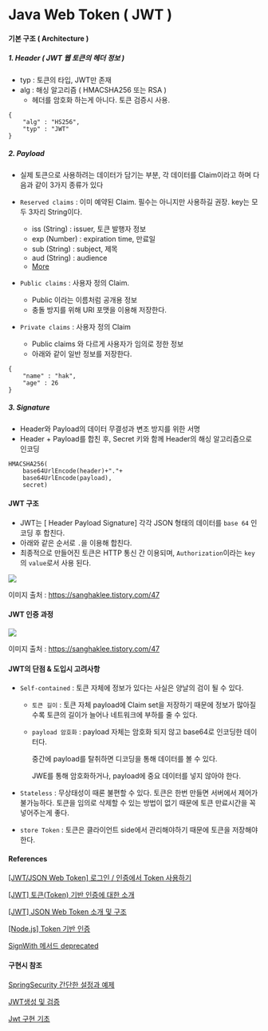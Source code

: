 # Java Web Token ( JWT )

#### 기본 구조 ( Architecture )

##### 1. Header ( JWT 웹 토큰의 헤더 정보 )

- typ : 토큰의 타입, JWT만 존재
- alg : 해싱 알고리즘 ( HMACSHA256 또는 RSA )
  - 헤더를 암호화 하는게 아니다. 토큰 검증시 사용.

```
{
	"alg" : "HS256",
	"typ" : "JWT"
}
```

##### 2. Payload

- 실제 토큰으로 사용하려는 데이터가 담기는 부분, 각 데이터를 Claim이라고 하며 다음과 같이 3가지 종류가 있다
- `Reserved claims` : 이미 예약된 Claim. 필수는 아니지만 사용하길 권장. key는 모두 3자리 String이다.
  - iss (String) : issuer, 토큰 발행자 정보
  - exp (Number) : expiration time, 만료일
  - sub (String) : subject, 제목
  - aud (String) : audience
  - [More](https://tools.ietf.org/html/draft-jones-json-web-token-07#section-4.1)

- `Public claims` : 사용자 정의 Claim.
  - Public 이라는 이름처럼 공개용 정보
  - 충돌 방지를 위해 URI 포맷을 이용해 저장한다.
- `Private claims` : 사용자 정의 Claim
  - Public claims 와 다르게 사용자가 임의로 정한 정보
  - 아래와 같이 일반 정보를 저장한다.

```
{
	"name" : "hak",
	"age" : 26
}
```

##### 3. Signature

- Header와 Payload의 데이터 무결성과 변조 방지를 위한 서명 
- Header + Payload를 합친 후, Secret 키와 함께 Header의 해싱 알고리즘으로 인코딩

```
HMACSHA256(
	base64UrlEncode(header)+"."+
	base64UrlEncode(payload),
	secret)
```



#### JWT 구조

- JWT는 [ Header Payload Signature] 각각 JSON 형태의 데이터를 `base 64` 인코딩 후 합친다.
- 아래와 같은 순서로 `.`을 이용해 합친다.
- 최종적으로 만들어진 토큰은 HTTP 통신 간 이용되며, `Authorization`이라는 `key`의 `value`로서 사용 된다.

![](../document_img/JWT-Architecturepng.png)

이미지 출처 : https://sanghaklee.tistory.com/47

#### JWT 인증 과정

![](../document_img/JWT-process.png)

이미지 출처 : https://sanghaklee.tistory.com/47



#### JWT의 단점 & 도입시 고려사항

- `Self-contained` :  토큰 자체에 정보가 있다는 사실은 양날의 검이 될 수 있다.

  - `토큰 길이` : 토큰 자체 payload에 Claim set을 저장하기 때문에 정보가 많아질수록 토큰의 길이가 늘어나 네트워크에 부하를 줄 수 있다.

  - `payload 암호화` : payload 자체는 암호화 되지 않고 base64로 인코딩한 데이터다.

    중간에 payload를 탈취하면 디코딩을 통해 데이터를 볼 수 있다.

    JWE를 통해 암호화하거나, payload에 중요 데이터를 넣지 않아야 한다.

- `Stateless` : 무상태성이 때론 불편할 수 있다. 토큰은 한번 만들면 서버에서 제어가 불가능하다. 
  토큰을 임의로 삭제할 수 있는 방법이 없기 때문에 토큰 만료시간을 꼭 넣어주는게 좋다.

- `store Token` : 토큰은 클라이언트 side에서 관리해야하기 때문에 토큰을 저장해야 한다.



#### References

[[JWT/JSON Web Token] 로그인 / 인증에서 Token 사용하기](https://sanghaklee.tistory.com/47)

[[JWT] 토큰(Token) 기반 인증에 대한 소개](https://velopert.com/2350)

[[JWT] JSON Web Token 소개 및 구조](https://velopert.com/2389)

[[Node.js] Token 기반 인증](https://behonestar.tistory.com/37)

[SignWith 메서드 deprecated ](https://stackoverflow.com/questions/40252903/static-secret-as-byte-key-or-string)



#### 구현시 참조

[SpringSecurity 간단한 설정과 예제](https://galid1.tistory.com/576)

[JWT생성 및 검증](https://charlie-choi.tistory.com/211)

[Jwt 구현 기초](https://hyojun123.github.io/2018/07/17/JWT2/)
